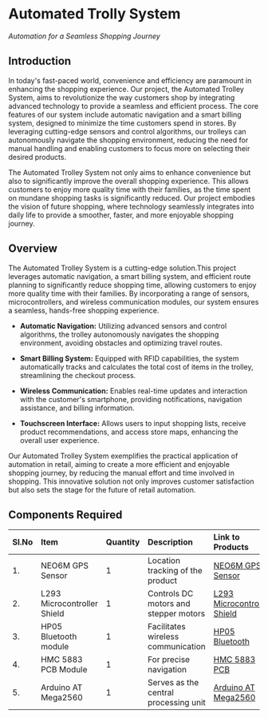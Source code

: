 
# Automated Trolly System
*Automation for a Seamless Shopping Journey*

## Introduction
In today's fast-paced world, convenience and efficiency are paramount in enhancing the shopping experience. Our project, the Automated Trolley System, aims to revolutionize the way customers shop by integrating advanced technology to provide a seamless and efficient process. The core features of our system include automatic navigation and a smart billing system, designed to minimize the time customers spend in stores. By leveraging cutting-edge sensors and control algorithms, our trolleys can autonomously navigate the shopping environment, reducing the need for manual handling and enabling customers to focus more on selecting their desired products.

The Automated Trolley System not only aims to enhance convenience but also to significantly improve the overall shopping experience. This allows customers to enjoy more quality time with their families, as the time spent on mundane shopping tasks is significantly reduced. Our project embodies the vision of future shopping, where technology seamlessly integrates into daily life to provide a smoother, faster, and more enjoyable shopping journey.
## Overview
The Automated Trolley System is a cutting-edge solution.This project leverages automatic navigation, a smart billing system, and efficient route planning to significantly reduce shopping time, allowing customers to enjoy more quality time with their families. By incorporating a range of sensors, microcontrollers, and wireless communication modules, our system ensures a seamless, hands-free shopping experience.
- **Automatic Navigation:** Utilizing advanced sensors and control algorithms, the trolley autonomously navigates the shopping environment, avoiding obstacles and optimizing travel routes.
 
 - **Smart Billing System:** Equipped with RFID  capabilities, the system automatically tracks and calculates the total cost of items in the trolley, streamlining the checkout process.

- **Wireless Communication:** Enables real-time updates and interaction with the customer's smartphone, providing notifications, navigation assistance, and billing information.

- **Touchscreen Interface:** Allows users to input shopping lists, receive product recommendations, and access store maps, enhancing the overall user experience.

Our Automated Trolley System exemplifies the practical application of automation in retail, aiming to create a more efficient and enjoyable shopping journey, by reducing the manual effort and time involved in shopping. This innovative solution not only improves customer satisfaction but also sets the stage for the future of retail automation.
## Components Required



|Sl.No| Item | Quantity   | Description |Link to Products|
|:-| :-------- | :------- | :------------------------- |:-----|
| 1. | NEO6M GPS Sensor | 1 |Location tracking of the product|[NEO6M GPS Sensor](https://tinyurl.com/2p97s4dm)
 |2.|L293 Microcontroller Shield|1| Controls DC motors and stepper motors |[L293 Microcontroller Shield](https://tinyurl.com/d922mb9u)|
 3.|HP05 Bluetooth module|1|Facilitates wireless communication|[HP05 Bluetooth](https://tinyurl.com/3yvd5yen)|
 |4.|HMC 5883 PCB Module|1|For precise navigation|[HMC 5883 PCB](https://tinyurl.com/55yh6a9v)|
 |5.|Arduino AT Mega2560|1|Serves as the central processing unit|[Arduino AT Mega2560](https://tinyurl.com/mu68fcwr)|

